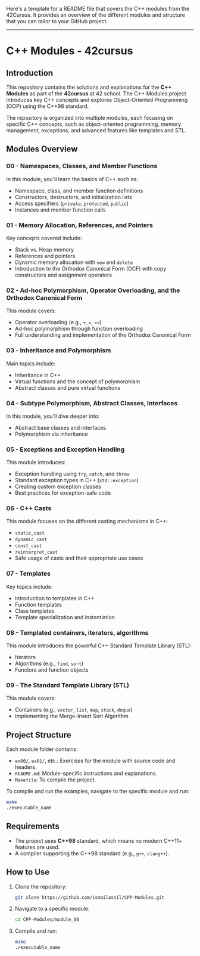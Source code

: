 Here's a template for a README file that covers the C++ modules from the 42Cursus. It provides an overview of the different modules and structure that you can tailor to your GitHub project.

---

# C++ Modules - 42cursus

## Introduction

This repository contains the solutions and explanations for the **C++ Modules** as part of the **42cursus** at 42 school. The C++ Modules project introduces key C++ concepts and explores Object-Oriented Programming (OOP) using the C++98 standard.

The repository is organized into multiple modules, each focusing on specific C++ concepts, such as object-oriented programming, memory management, exceptions, and advanced features like templates and STL.

## Modules Overview

### 00 - **Namespaces, Classes, and Member Functions**
In this module, you'll learn the basics of C++ such as:
- Namespace, class, and member function definitions
- Constructors, destructors, and initialization lists
- Access specifiers (`private`, `protected`, `public`)
- Instances and member function calls

### 01 - **Memory Allocation, References, and Pointers**
Key concepts covered include:
- Stack vs. Heap memory
- References and pointers
- Dynamic memory allocation with `new` and `delete`
- Introduction to the Orthodox Canonical Form (OCF) with copy constructors and assignment operators

### 02 - **Ad-hoc Polymorphism, Operator Overloading, and the Orthodox Canonical Form**
This module covers:
- Operator overloading (e.g., `+`, `=`, `<<`)
- Ad-hoc polymorphism through function overloading
- Full understanding and implementation of the Orthodox Canonical Form

### 03 - **Inheritance and Polymorphism**
Main topics include:
- Inheritance in C++
- Virtual functions and the concept of polymorphism
- Abstract classes and pure virtual functions

### 04 - **Subtype Polymorphism, Abstract Classes, Interfaces**
In this module, you'll dive deeper into:
- Abstract base classes and interfaces
- Polymorphism via inheritance

### 05 - **Exceptions and Exception Handling**
This module introduces:
- Exception handling using `try`, `catch`, and `throw`
- Standard exception types in C++ (`std::exception`)
- Creating custom exception classes
- Best practices for exception-safe code

### 06 - **C++ Casts**
This module focuses on the different casting mechanisms in C++:
- `static_cast`
- `dynamic_cast`
- `const_cast`
- `reinterpret_cast`
- Safe usage of casts and their appropriate use cases

### 07 - **Templates**
Key topics include:
- Introduction to templates in C++
- Function templates
- Class templates
- Template specialization and instantiation

### 08 - **Templated containers, iterators, algorithms**
This module introduces the powerful C++ Standard Template Library (STL):
- Iterators
- Algorithms (e.g., `find`, `sort`)
- Functors and function objects

### 09 - **The Standard Template Library (STL)**
This module covers:
- Containers (e.g., `vector`, `list`, `map`, `stack`, `deque`)
- Implementing the Merge-Insert Sort Algorithm

## Project Structure

Each module folder contains:
- `ex00/`, `ex01/`, etc.: Exercises for the module with source code and headers.
- `README.md`: Module-specific instructions and explanations.
- `Makefile`: To compile the project.
  
To compile and run the examples, navigate to the specific module and run:

```bash
make
./executable_name
```

## Requirements

- The project uses **C++98** standard, which means no modern C++11+ features are used.
- A compiler supporting the C++98 standard (e.g., `g++`, `clang++`).

## How to Use

1. Clone the repository:
   ```bash
   git clone https://github.com/ismailassil/CPP-Modules.git
   ```
2. Navigate to a specific module:
   ```bash
   cd CPP-Modules/module_00
   ```
3. Compile and run:
   ```bash
   make
   ./executable_name
   ```
